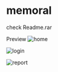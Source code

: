 # memoral
check Readme.rar

Preview
![home](https://user-images.githubusercontent.com/41515539/141741564-435db5af-3d15-4ea3-a791-283ad2fb430b.png)

![login](https://user-images.githubusercontent.com/41515539/141741534-49f92b56-f376-4e1b-89e8-d51a9dc7c75c.png)

![report](https://user-images.githubusercontent.com/41515539/141741527-24c5e21b-3a80-457e-a45d-6f288a373078.png)
